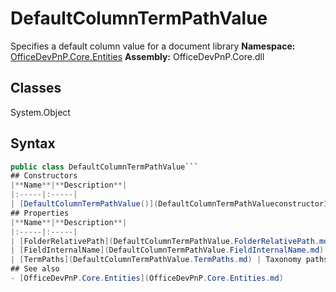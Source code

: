 # DefaultColumnTermPathValue
Specifies a default column value for a document library
**Namespace:** [OfficeDevPnP.Core.Entities](OfficeDevPnP.Core.Entities.md)
**Assembly:** OfficeDevPnP.Core.dll
## Classes
System.Object
## Syntax
```C#
public class DefaultColumnTermPathValue```
## Constructors
|**Name**|**Description**|
|:-----|:-----|
| [DefaultColumnTermPathValue()](DefaultColumnTermPathValueconstructor1details.md) | 
## Properties
|**Name**|**Description**|
|:-----|:-----|
| [FolderRelativePath](DefaultColumnTermPathValue.FolderRelativePath.md) | The Path of the folder, Rootfolder of the document library is "/"
| [FieldInternalName](DefaultColumnTermPathValue.FieldInternalName.md) | The internal name of the field
| [TermPaths](DefaultColumnTermPathValue.TermPaths.md) | Taxonomy paths in the shape of "TermGroup|TermSet|Term"
## See also
- [OfficeDevPnP.Core.Entities](OfficeDevPnP.Core.Entities.md)
